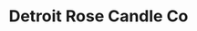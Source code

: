---
layout: page
title: Detroit Rose Candle Co
permalink: /donors/
link: https://www.etsy.com/shop/DETROITROSECANDLECO
---